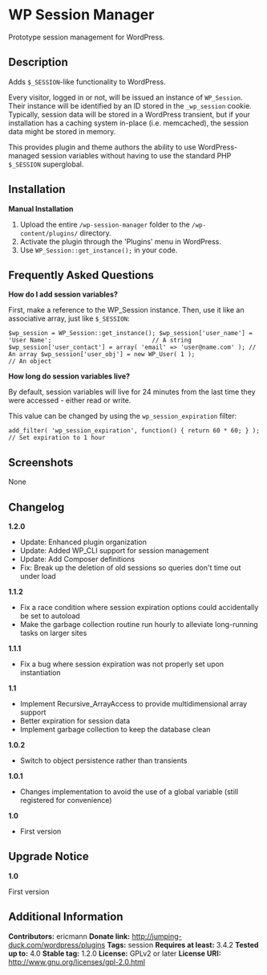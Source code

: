 WP Session Manager
==================

Prototype session management for WordPress.

Description
-----------

Adds `$_SESSION`-like functionality to WordPress.

Every visitor, logged in or not, will be issued an instance of `WP_Session`.  Their instance will be identified by an ID
stored in the `_wp_session` cookie.  Typically, session data will be stored in a WordPress transient, but if your
installation has a caching system in-place (i.e. memcached), the session data might be stored in memory.

This provides plugin and theme authors the ability to use WordPress-managed session variables without having to use the
standard PHP `$_SESSION` superglobal.

Installation
------------

**Manual Installation**

1. Upload the entire `/wp-session-manager` folder to the `/wp-content/plugins/` directory.
1. Activate the plugin through the 'Plugins' menu in WordPress.
1. Use `WP_Session::get_instance();` in your code.

Frequently Asked Questions
--------------------------

**How do I add session variables?**

First, make a reference to the WP_Session instance.  Then, use it like an associative array, just like `$_SESSION`:

`$wp_session = WP_Session::get_instance();
$wp_session['user_name'] = 'User Name';                            // A string
$wp_session['user_contact'] = array( 'email' => 'user@name.com' ); // An array
$wp_session['user_obj'] = new WP_User( 1 );                        // An object`

**How long do session variables live?**

By default, session variables will live for 24 minutes from the last time they were accessed - either read or write.

This value can be changed by using the `wp_session_expiration` filter:

`add_filter( 'wp_session_expiration', function() { return 60 * 60; } ); // Set expiration to 1 hour`

Screenshots
-----------

None

Changelog
---------

**1.2.0**

- Update: Enhanced plugin organization
- Update: Added WP_CLI support for session management
- Update: Add Composer definitions
- Fix: Break up the deletion of old sessions so queries don't time out under load

**1.1.2**

- Fix a race condition where session expiration options could accidentally be set to autoload
- Make the garbage collection routine run hourly to alleviate long-running tasks on larger sites

**1.1.1**

- Fix a bug where session expiration was not properly set upon instantiation

**1.1**

- Implement Recursive_ArrayAccess to provide multidimensional array support
- Better expiration for session data
- Implement garbage collection to keep the database clean

**1.0.2**

- Switch to object persistence rather than transients

**1.0.1**

- Changes implementation to avoid the use of a global variable (still registered for convenience)

**1.0**

- First version

Upgrade Notice
--------------

**1.0**

First version

Additional Information
----------------------

**Contributors:** ericmann
**Donate link:** http://jumping-duck.com/wordpress/plugins
**Tags:** session
**Requires at least:** 3.4.2
**Tested up to:** 4.0
**Stable tag:** 1.2.0
**License:** GPLv2 or later
**License URI:** http://www.gnu.org/licenses/gpl-2.0.html